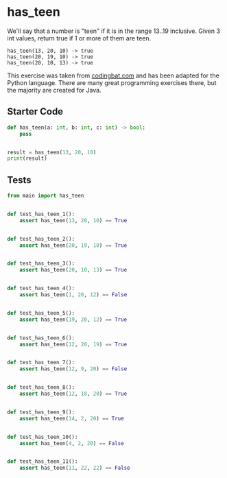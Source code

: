 # has_teen





We'll say that a number is "teen" if it is in the range 13..19 inclusive. Given 3 int values, return true if 1 or more of them are teen.

```
has_teen(13, 20, 10) -> true
has_teen(20, 19, 10) -> true
has_teen(20, 10, 13) -> true
```

This exercise was taken from [codingbat.com](https://codingbat.com/prob/p178986) and has been adapted for the Python language. There are many great programming exercises there, but the majority are created for Java.

## Starter Code
```python
def has_teen(a: int, b: int, c: int) -> bool:
    pass


result = has_teen(13, 20, 10)
print(result)
```

## Tests
```python
from main import has_teen


def test_has_teen_1():
    assert has_teen(13, 20, 10) == True


def test_has_teen_2():
    assert has_teen(20, 19, 10) == True


def test_has_teen_3():
    assert has_teen(20, 10, 13) == True


def test_has_teen_4():
    assert has_teen(1, 20, 12) == False


def test_has_teen_5():
    assert has_teen(19, 20, 12) == True


def test_has_teen_6():
    assert has_teen(12, 20, 19) == True


def test_has_teen_7():
    assert has_teen(12, 9, 20) == False


def test_has_teen_8():
    assert has_teen(12, 18, 20) == True


def test_has_teen_9():
    assert has_teen(14, 2, 20) == True


def test_has_teen_10():
    assert has_teen(4, 2, 20) == False


def test_has_teen_11():
    assert has_teen(11, 22, 22) == False
```

